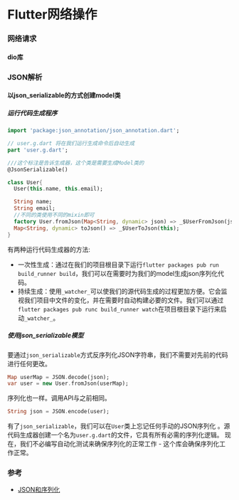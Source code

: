 # Flutter网络操作

### 网络请求

#### dio库


### JSON解析

#### 以json_serializable的方式创建model类

##### 运行代码生成程序

```dart
import 'package:json_annotation/json_annotation.dart';

// user.g.dart 将在我们运行生成命令后自动生成
part 'user.g.dart';

///这个标注是告诉生成器，这个类是需要生成Model类的
@JsonSerializable()

class User{
  User(this.name, this.email);

  String name;
  String email;
  //不同的类使用不同的mixin即可
  factory User.fromJson(Map<String, dynamic> json) => _$UserFromJson(json);
  Map<String, dynamic> toJson() => _$UserToJson(this);
}
```
有两种运行代码生成器的方法:
* 一次性生成：通过在我们的项目根目录下运行`flutter packages pub run build_runner build`，我们可以在需要时为我们的model生成json序列化代码。
* 持续生成：使用`_watcher_`可以使我们的源代码生成的过程更加方便。它会监视我们项目中文件的变化，并在需要时自动构建必要的文件。我们可以通过`flutter packages pub runc build_runner watch`在项目根目录下运行来启动`_watcher_`。

##### 使用json_serializable模型

要通过`json_serializable`方式反序列化JSON字符串，我们不需要对先前的代码进行任何更改。

```dart
Map userMap = JSON.decode(json);
var user = new User.fromJson(userMap);
```

序列化也一样。调用API与之前相同。

```dart
String json = JSON.encode(user);
```

有了`json_serializable`，我们可以在`User`类上忘记任何手动的JSON序列化 。源代码生成器创建一个名为`user.g.dart`的文件，它具有所有必需的序列化逻辑。 现在，我们不必编写自动化测试来确保序列化的正常工作 - 这个库会确保序列化工作正常。

### 参考

* [JSON和序列化](https://flutterchina.club/json/)
